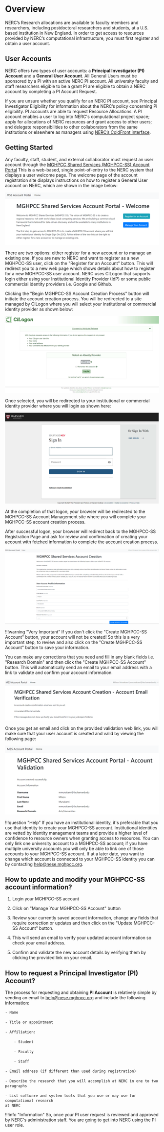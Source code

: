 # Overview

NERC’s Research allocations are available to faculty members and researchers, including
postdoctoral researchers and students, at a U.S. based institution in New England.
In order to get access to resources provided by NERC’s computational infrastructure,
you must first register and obtain a user account.

## User Accounts

NERC offers two types of user accounts: a **Principal Investigator (PI) Account**
and a **General User Account**. All General Users must be sponsored by a PI with
an active NERC PI account. All university faculty and staff researchers eligible
to be a grant PI are eligible to obtain a NERC account by completing a PI Account
Request.

If you are unsure whether you qualify for an NERC PI account, see Principal Investigator
Eligibility for information about the NERC’s policy concerning PI eligibility. PI
accounts are able to request Resource Allocations. A PI account enables a user to
log into NERC's computational project space; apply for allocations of NERC resources
and grant access to other users; and delegate responsibilities to other collaborators
from the same institutions or elsewhere as managers using
[NERC’s ColdFront interface](https://coldfront.apps.nerc-shift-1.rc.fas.harvard.edu/).

## Getting Started

Any faculty, staff, student, and external collaborator must request an user account
through the [MGHPCC Shared Services (MGHPCC-SS) Account Portal](https://regapp.mss.mghpcc.org/)
This is a web-based, single point-of-entry to the NERC system that displays a user
welcome page. The welcome page of the account registration site displays instructions
on how to register a General User account on NERC, which are shown in the image below:

![MGHPCC Shared Services (MGHPCC-SS) Account Portal Welcome Page](images/regapp-welcome-page.png)

There are two options: either register for a new account or to manage an existing
one. If you are new to NERC and want to register as a new MGHPCC-SS user, click on the
"Register for an Account" button. This will redirect you to a new web page which
shows details about how to register for a new MGHPCC-SS user account. NERC uses CILogon
that supports login either using your Institutional Identity Provider (IdP) or some
public commercial identity providers i.e. Google and Github.

Clicking the "Begin MGHPCC-SS Account Creation Process" button will initiate the
account creation process. You will be redirected to a site managed by CILogon where
you will select your institutional or commercial identity provider as shown below:

![CILogon Page](images/CILogon.png)

Once selected, you will be redirected to your institutional or commercial identity
provider where you will login as shown here:

![Institutional IdP Login Page](images/institutional_idp.png)

At the completion of that logon, your browser will be redirected to the MGHPCC-SS
Account Management site where you will complete your MGHPCC-SS account creation process.

After successful logon, your browser will redirect back to the MGHPCC-SS Registration
Page and ask for review and confirmation of creating your account with fetched information
to complete the account creation process.

![User Account Review Before Creation Page](images/user-account-review-page.png)

!!!warning "Very Important"
    If you don't click the "Create MGHPCC-SS Account" button, your account will not
    be created! So this is a very important step, to review and also click on the
    "Create MGHPCC-SS Account" button to save your information.

You can make any corrections that you need and fill in any blank fields i.e. "Research
Domain" and then click the "Create MGHPCC-SS Account" button. This will automatically
send an email to your email address with a link to validate and confirm your account
information.

![User Account Email Verification Page](images/account-email-verification-page.png)

Once you get an email and click on the provided validation web link, you will make
sure that your user account is created and valid by viewing the following page:

![Successful Account Validation Page](images/successful-account-validation.png)

!!!question "Help"
    If you have an institutional identity, it's preferable that you use that identity
    to create your MGHPCC-SS account. Institutional identities are vetted by identity
    management teams and provide a higher level of confidence to resource owners
    when granting access to resources. You can only link one university account to
    a MGHPCC-SS account; if you have multiple university accounts you will only be
    able to link one of those accounts to your MGHPCC-SS account. If at a later date,
    you want to change which account is connected to your MGHPCC-SS identity you
    can by contacting [help@nese.mghpcc.org](mailto:help@nese.mghpcc.org?subject=NERC%20User%20Account%Help).

## How to update and modify your MGHPCC-SS account information?

1. Login your MGHPCC-SS account

2. Click on "Manage Your MGHPCC-SS Account" button

3. Review your currently saved account information, change any fields that require
correction or updates and then click on the "Update MGHPCC-SS Account" button.

4. This will send an email to verify your updated account information so check your
email address.

5. Confirm and validate the new account details by verifying them by clicking the
provided link on your email.

## How to request a Principal Investigator (PI) Account?

The process for requesting and obtaining **PI Account** is relatively simple by
sending an email to [help@nese.mghpcc.org](mailto:help@nese.mghpcc.org?subject=NERC%20PI%20User%20Account%Help)
and include the following information:

    - Name

    - Title or appointment

    - Affiliation:

        - Student

        - Faculty

        - Staff

    - Email address (if different than used during registration)

    - Describe the research that you will accomplish at NERC in one to two paragraphs

    - List software and system tools that you use or may use for computational research
    at NERC

!!!info "Information"
    So, once your PI user request is reviewed and approved by NERC's administration
    staff. You are going to get into NERC using the PI user role.
